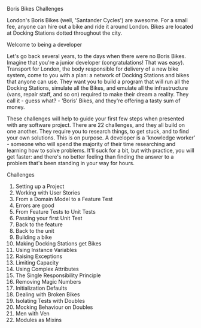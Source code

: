 Boris Bikes Challenges

London's Boris Bikes (well, 'Santander Cycles') are awesome. For a small fee, anyone can hire out a bike and ride it around London. Bikes are located at Docking Stations dotted throughout the city.

Welcome to being a developer

Let's go back several years, to the days when there were no Boris Bikes. Imagine that you're a junior developer (congratulations! That was easy). Transport for London, the body responsible for delivery of a new bike system, come to you with a plan: a network of Docking Stations and bikes that anyone can use. They want you to build a program that will run all the Docking Stations, simulate all the Bikes, and emulate all the infrastructure (vans, repair staff, and so on) required to make their dream a reality. They call it - guess what? - 'Boris' Bikes, and they're offering a tasty sum of money.

These challenges will help to guide your first few steps when presented with any software project. There are 22 challenges, and they all build on one another. They require you to research things, to get stuck, and to find your own solutions. This is on purpose. A developer is a 'knowledge worker' - someone who will spend the majority of their time researching and learning how to solve problems. It'll suck for a bit, but with practice, you will get faster: and there's no better feeling than finding the answer to a problem that's been standing in your way for hours.


Challenges

1. Setting up a Project
2. Working with User Stories
3. From a Domain Model to a Feature Test
4. Errors are good
5. From Feature Tests to Unit Tests
6. Passing your first Unit Test
7. Back to the feature
8. Back to the unit
9. Building a bike
10. Making Docking Stations get Bikes
11. Using Instance Variables
12. Raising Exceptions
13. Limiting Capacity
14. Using Complex Attributes
15. The Single Responsibility Principle
16. Removing Magic Numbers
17. Initialization Defaults
18. Dealing with Broken Bikes
19. Isolating Tests with Doubles
20. Mocking Behaviour on Doubles
21. Men with Ven
22. Modules as Mixins
